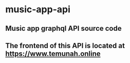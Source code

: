 # music-app-api
## Music app graphql API source code
## The frontend of this API is located at https://www.temunah.online
